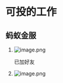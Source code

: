 # 可投的工作

## 蚂蚁金服

1. ![image.png](https://ww1.sinaimg.cn/large/006alGmrly1gbdcwtksqrj30g40y143s.jpg)

   已加好友

2. ![image.png](https://ww1.sinaimg.cn/large/006alGmrly1gbdczcta51j317s0wr4qq.jpg)